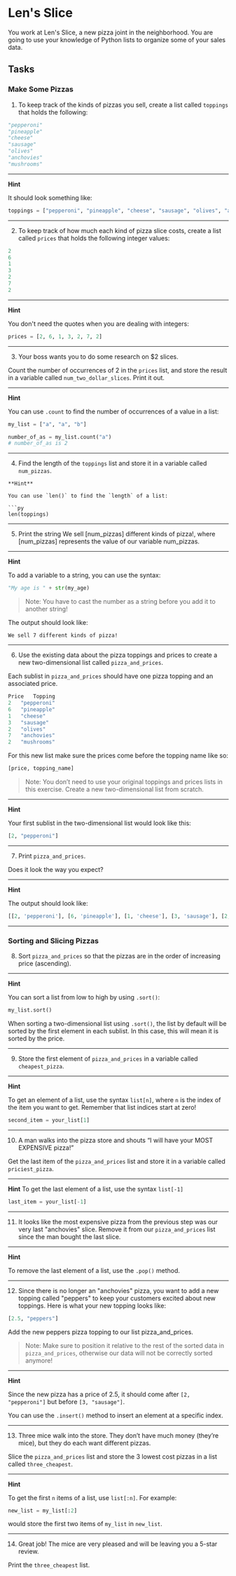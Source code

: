 # Len's Slice

You work at Len's Slice, a new pizza joint in the neighborhood. You are going to use your knowledge of Python lists to organize some of your sales data.

## Tasks

### Make Some Pizzas

1. To keep track of the kinds of pizzas you sell, create a list called `toppings` that holds the following:

```py
"pepperoni"
"pineapple"
"cheese"
"sausage"
"olives"
"anchovies"
"mushrooms"
```

---
**Hint**

It should look something like:

```py
toppings = ["pepperoni", "pineapple", "cheese", "sausage", "olives", "anchovies", "mushrooms"]
```

---

2. To keep track of how much each kind of pizza slice costs, create a list called `prices` that holds the following integer values:

```py
2
6
1
3
2
7
2
```

---
**Hint**

You don't need the quotes when you are dealing with integers:

```py
prices = [2, 6, 1, 3, 2, 7, 2]
```

---

3. Your boss wants you to do some research on $2 slices.

Count the number of occurrences of 2 in the `prices` list, and store the result in a variable called `num_two_dollar_slices`. Print it out.

---
**Hint**

You can use `.count` to find the number of occurrences of a value in a list:

```py
my_list = ["a", "a", "b"]

number_of_as = my_list.count("a")
# number_of_as is 2
```

---

4. Find the length of the `toppings` list and store it in a variable called `num_pizzas`.

```
**Hint**

You can use `len()` to find the `length` of a list:

```py
len(toppings)
```

---

5. Print the string We sell [num_pizzas] different kinds of pizza!, where [num_pizzas] represents the value of our variable num_pizzas.

---
**Hint**

To add a variable to a string, you can use the syntax:

```py
"My age is " + str(my_age)
```

> Note: You have to cast the number as a string before you add it to another string!

The output should look like:

```
We sell 7 different kinds of pizza!
```

---

6. Use the existing data about the pizza toppings and prices to create a new two-dimensional list called `pizza_and_prices`.

Each sublist in `pizza_and_prices` should have one pizza topping and an associated price.

```py
Price	Topping
2	"pepperoni"
6	"pineapple"
1	"cheese"
3	"sausage"
2	"olives"
7	"anchovies"
2	"mushrooms"
```

For this new list make sure the prices come before the topping name like so:

```py
[price, topping_name]
```

> Note: You don’t need to use your original toppings and prices lists in this exercise. Create a new two-dimensional list from scratch.

---
**Hint**

Your first sublist in the two-dimensional list would look like this:

```py
[2, "pepperoni"]
```

---

7. Print `pizza_and_prices`.

Does it look the way you expect?

---
**Hint**

The output should look like:

```py
[[2, 'pepperoni'], [6, 'pineapple'], [1, 'cheese'], [3, 'sausage'], [2, 'olives'], [7, 'anchovies'], [2, 'mushrooms']]
```

---

### Sorting and Slicing Pizzas

8. Sort `pizza_and_prices` so that the pizzas are in the order of increasing price (ascending).

---
**Hint**

You can sort a list from low to high by using `.sort()`:

```py
my_list.sort()
```

When sorting a two-dimensional list using `.sort()`, the list by default will be sorted by the first element in each sublist. In this case, this will mean it is sorted by the price.

---

9. Store the first element of `pizza_and_prices` in a variable called `cheapest_pizza`.

---
**Hint**

To get an element of a list, use the syntax `list[n]`, where `n` is the index of the item you want to get. Remember that list indices start at zero!

```py
second_item = your_list[1]
```

---

10. A man walks into the pizza store and shouts “I will have your MOST EXPENSIVE pizza!”

Get the last item of the `pizza_and_prices` list and store it in a variable called `priciest_pizza`.

---
**Hint**
To get the last element of a list, use the syntax `list[-1]`

```py
last_item = your_list[-1]
```

---

11. It looks like the most expensive pizza from the previous step was our very last "anchovies" slice. Remove it from our `pizza_and_prices` list since the man bought the last slice.

---
**Hint**

To remove the last element of a list, use the `.pop()` method.

---

12. Since there is no longer an "anchovies" pizza, you want to add a new topping called "peppers" to keep your customers excited about new toppings. Here is what your new topping looks like:

```py
[2.5, "peppers"]
```

Add the new peppers pizza topping to our list pizza_and_prices.

> Note: Make sure to position it relative to the rest of the sorted data in `pizza_and_prices`, otherwise our data will not be correctly sorted anymore!

---
**Hint**

Since the new pizza has a price of 2.5, it should come after `[2, "pepperoni"]` but before `[3, "sausage"]`.

You can use the `.insert()` method to insert an element at a specific index.

---

13. Three mice walk into the store. They don’t have much money (they’re mice), but they do each want different pizzas.

Slice the `pizza_and_prices` list and store the 3 lowest cost pizzas in a list called `three_cheapest`.

---
**Hint**

To get the first `n` items of a list, use `list[:n]`. For example:

```py
new_list = my_list[:2]
```

would store the first two items of `my_list` in `new_list`.

---

14. Great job! The mice are very pleased and will be leaving you a 5-star review.

Print the `three_cheapest` list.